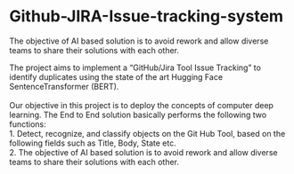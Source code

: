 # Github-JIRA-Issue-tracking-system
The objective of AI based solution is to avoid rework and allow diverse teams to share their solutions with each other.

The project aims to implement a “GitHub/Jira Tool Issue Tracking” to identify duplicates using the state of the art Hugging Face SentenceTransformer (BERT).<br >
<br >Our objective in this project is to deploy the concepts of computer deep learning. The End to End solution basically performs the following two functions:
<br >1. Detect, recognize, and classify objects on the Git Hub Tool, based on the following fields such as Title, Body, State etc.
<br >2. The objective of AI based solution is to avoid rework and allow diverse teams to share their solutions with each other.

